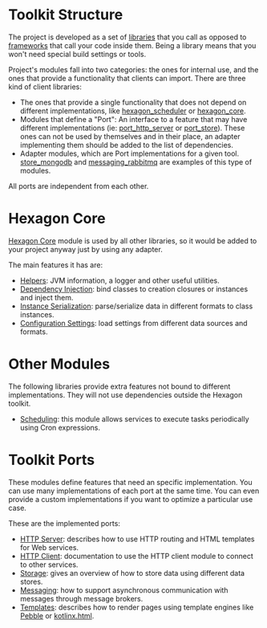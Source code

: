
# Toolkit Structure

The project is developed as a set of [libraries][frameworks] that you call as opposed to
[frameworks] that call your code inside them. Being a library means that you won't need special
build settings or tools.

Project's modules fall into two categories: the ones for internal use, and the ones that provide a
functionality that clients can import. There are three kind of client libraries:

* The ones that provide a single functionality that does not depend on different implementations,
  like [hexagon_scheduler] or [hexagon_core].
* Modules that define a "Port": An interface to a feature that may have different implementations
  (ie: [port_http_server] or [port_store]). These ones can not be used by themselves and in their
  place, an adapter implementing them should be added to the list of dependencies.
* Adapter modules, which are Port implementations for a given tool. [store_mongodb] and
  [messaging_rabbitmq] are examples of this type of modules.
  
All ports are independent from each other.

[frameworks]: https://www.quora.com/Whats-the-difference-between-a-library-and-a-framework

[hexagon_scheduler]: /hexagon_scheduler/index.html
[hexagon_core]: /hexagon_core/index.html

[port_http_server]: /port_http_server/index.html
[port_store]: /port_store/index.html

[store_mongodb]: /store_mongodb/index.html
[messaging_rabbitmq]: /messaging_rabbitmq/index.html

# Hexagon Core

[Hexagon Core] module is used by all other libraries, so it would be added to your project anyway
just by using any adapter.

The main features it has are:

* [Helpers]: JVM information, a logger and other useful utilities.
* [Dependency Injection]: bind classes to creation closures or instances and inject them.
* [Instance Serialization]: parse/serialize data in different formats to class instances.
* [Configuration Settings]: load settings from different data sources and formats.

[Hexagon Core]: /hexagon_core/index.html
[Helpers]: /hexagon_core/index.html#helpers
[Dependency Injection]: /hexagon_core/index.html#dependency-injection
[Instance Serialization]: /hexagon_core/index.html#instance-serialization
[Configuration Settings]: /hexagon_core/index.html#configuration-settings

# Other Modules

The following libraries provide extra features not bound to different implementations. They will not
use dependencies outside the Hexagon toolkit.

* [Scheduling]: this module allows services to execute tasks periodically using Cron expressions.

[Scheduling]: /hexagon_scheduler/index.html

<!--
* [Testing]: explains how to the test Hexagon's services.
* [REST]: utilities to build REST services over HTTP servers.

[Testing]: /modules/testing.html
[REST]: /modules/rest.html
-->

# Toolkit Ports

These modules define features that need an specific implementation. You can use many implementations
of each port at the same time. You can even provide a custom implementations if you want to optimize
a particular use case.

These are the implemented ports:

* [HTTP Server]: describes how to use HTTP routing and HTML templates for Web services.
* [HTTP Client]: documentation to use the HTTP client module to connect to other services.
* [Storage]: gives an overview of how to store data using different data stores.
* [Messaging]: how to support asynchronous communication with messages through message brokers.
* [Templates]: describes how to render pages using template engines like [Pebble] or [kotlinx.html].

[HTTP Server]: /port_http_server/index.html
[HTTP Client]: /port_http_client/index.html
[Storage]: /port_store/index.html
[Messaging]: /port_messaging/index.html
[Templates]: /port_templates/index.html

[Pebble]: https://pebbletemplates.io
[kotlinx.html]: https://github.com/Kotlin/kotlinx.html
